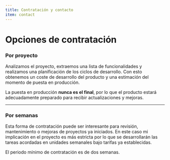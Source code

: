 ```yaml
---
title: Contratación y contacto
item: contact
---
```


# Opciones de contratación

### Por proyecto

Analizamos el proyecto, extraemos una lista de funcionalidades
y realizamos una planificación de los ciclos de desarrollo. Con esto
obtenemos un coste de desarrollo del producto y una estimación del momento
de puesta en producción.

La puesta en producción **nunca es el final**, por lo que el producto estará
adecuadamente preparado para recibir actualizaciones y mejoras.

* * *

### Por semanas

Esta forma de contratación puede ser interesante para revisión,
mantenimiento o mejoras de proyectos ya iniciados. En este caso mi
implicación en el proyecto es más estricta por lo que se desarrollarán
las tareas acordadas en unidades semanales bajo tarifas ya establecidas.

El periodo mínimo de contratación es de dos semanas.

